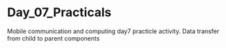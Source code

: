 # Day_07_Practicals

Mobile communication and computing day7 practicle activity.
Data transfer from child to parent components
